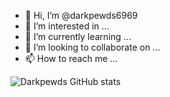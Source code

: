 - 👋 Hi, I’m @darkpewds6969
- 👀 I’m interested in ...
- 🌱 I’m currently learning ...
- 💞️ I’m looking to collaborate on ...
- 📫 How to reach me ...

<!---
darkpewds6969/darkpewds6969 is a ✨ special ✨ repository because its `README.md` (this file) appears on your GitHub profile.
You can click the Preview link to take a look at your changes.
--->


![Darkpewds GitHub stats](https://github-readme-stats.vercel.app/api?username=darkpewds6969&count_private=true)
